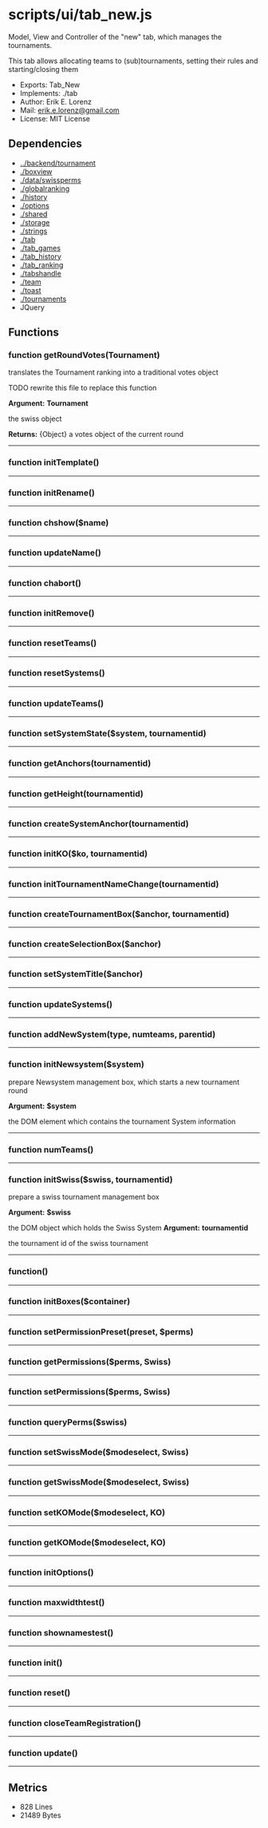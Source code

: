 # scripts/ui/tab_new.js


Model, View and Controller of the "new" tab, which manages the tournaments.

This tab allows allocating teams to (sub)tournaments, setting their rules and
starting/closing them

* Exports: Tab_New
* Implements: ./tab
* Author: Erik E. Lorenz 
* Mail: <erik.e.lorenz@gmail.com>
* License: MIT License


## Dependencies

* <a href="../backend/tournament.html">../backend/tournament</a>
* <a href="./boxview.html">./boxview</a>
* <a href="./data/swissperms.html">./data/swissperms</a>
* <a href="./globalranking.html">./globalranking</a>
* <a href="./history.html">./history</a>
* <a href="./options.html">./options</a>
* <a href="./shared.html">./shared</a>
* <a href="./storage.html">./storage</a>
* <a href="./strings.html">./strings</a>
* <a href="./tab.html">./tab</a>
* <a href="./tab_games.html">./tab_games</a>
* <a href="./tab_history.html">./tab_history</a>
* <a href="./tab_ranking.html">./tab_ranking</a>
* <a href="./tabshandle.html">./tabshandle</a>
* <a href="./team.html">./team</a>
* <a href="./toast.html">./toast</a>
* <a href="./tournaments.html">./tournaments</a>
* JQuery


## Functions

###   function getRoundVotes(Tournament)
translates the Tournament ranking into a traditional votes object

TODO rewrite this file to replace this function

**Argument:** **Tournament**

the swiss object

**Returns:** {Object} a votes object of the current round

---


###   function initTemplate()

---

###   function initRename()

---

###     function chshow($name)

---

###     function updateName()

---

###     function chabort()

---

###   function initRemove()

---

###   function resetTeams()

---

###   function resetSystems()

---

###   function updateTeams()

---

###   function setSystemState($system, tournamentid)

---

###   function getAnchors(tournamentid)

---

###   function getHeight(tournamentid)

---

###   function createSystemAnchor(tournamentid)

---

###   function initKO($ko, tournamentid)

---

###   function initTournamentNameChange(tournamentid)

---

###   function createTournamentBox($anchor, tournamentid)

---

###   function createSelectionBox($anchor)

---

###   function setSystemTitle($anchor)

---

###   function updateSystems()

---

###   function addNewSystem(type, numteams, parentid)

---

###   function initNewsystem($system)
prepare Newsystem management box, which starts a new tournament round

**Argument:** **$system**

the DOM element which contains the tournament System information

---


###     function numTeams()

---

###   function initSwiss($swiss, tournamentid)
prepare a swiss tournament management box

**Argument:** **$swiss**

the DOM object which holds the Swiss System
**Argument:** **tournamentid**

the tournament id of the swiss tournament

---


###             function()

---

###   function initBoxes($container)

---

###   function setPermissionPreset(preset, $perms)

---

###   function getPermissions($perms, Swiss)

---

###   function setPermissions($perms, Swiss)

---

###   function queryPerms($swiss)

---

###   function setSwissMode($modeselect, Swiss)

---

###   function getSwissMode($modeselect, Swiss)

---

###   function setKOMode($modeselect, KO)

---

###   function getKOMode($modeselect, KO)

---

###   function initOptions()

---

###     function maxwidthtest()

---

###     function shownamestest()

---

###   function init()

---

###   function reset()

---

###   function closeTeamRegistration()

---

###   function update()

---

## Metrics

* 828 Lines
* 21489 Bytes

